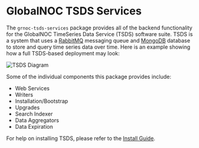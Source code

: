 # GlobalNOC TSDS Services
The `grnoc-tsds-services` package provides all of the backend functionality for the GlobalNOC TimeSeries Data Service (TSDS)
software suite.  TSDS is a system that uses a [RabbitMQ](https://www.rabbitmq.com) messaging queue and [MongoDB](https://www.mongodb.org) database to store and query time series data over time.  Here is an example showing how a full TSDS-based
deployment may look:

![TSDS Diagram](https://globalnoc.iu.edu/uploads/91/01/91018071abe575b32264779567bd1d05/tsds_flow_diagram.png "TSDS Diagram")

Some of the individual components this package provides include:

- Web Services
- Writers
- Installation/Bootstrap
- Upgrades
- Search Indexer
- Data Aggregators
- Data Expiration

For help on installing TSDS, please refer to the [Install Guide](https://github.com/GlobalNOC/tsds-services/blob/master/INSTALL.md).
